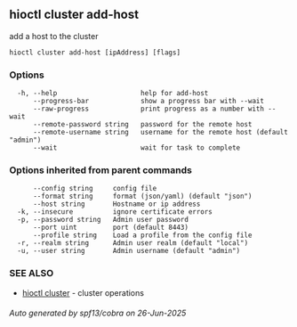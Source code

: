 ## hioctl cluster add-host

add a host to the cluster

```
hioctl cluster add-host [ipAddress] [flags]
```

### Options

```
  -h, --help                     help for add-host
      --progress-bar             show a progress bar with --wait
      --raw-progress             print progress as a number with --wait
      --remote-password string   password for the remote host
      --remote-username string   username for the remote host (default "admin")
      --wait                     wait for task to complete
```

### Options inherited from parent commands

```
      --config string     config file
      --format string     format (json/yaml) (default "json")
      --host string       Hostname or ip address
  -k, --insecure          ignore certificate errors
  -p, --password string   Admin user password
      --port uint         port (default 8443)
      --profile string    Load a profile from the config file
  -r, --realm string      Admin user realm (default "local")
  -u, --user string       Admin username (default "admin")
```

### SEE ALSO

* [hioctl cluster](hioctl_cluster.md)	 - cluster operations

###### Auto generated by spf13/cobra on 26-Jun-2025
